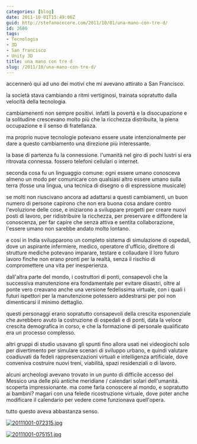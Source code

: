 ```yaml
---
categories: [blog]
date: 2011-10-01T15:49:06Z
guid: http://stefanocecere.com/2011/10/01/una-mano-con-tre-d/
id: 2686
tags:
- Tecnologia
- 3D
- San francisco
- Unity 3D
title: una mano con tre d
slug: /2011/10/una-mano-con-tre-d/
---
```


accennerò qui ad uno dei motivi che mi avevano attirato a San Francisco.

la società stava cambiando a ritmi vertiginosi, trainata sopratutto dalla velocità della tecnologia.
  
cambiamenenti non sempre positivi. infatti la povertà e la disocupazione e la solitudine crescevano molto più che la ricchezza distribuita, la piena occupazione e il senso di fratellanza.

ma proprio nuove tecnologie potevano essere usate intenzionalmente per dare a questo cambiamento una direzione più interessante.

la base di partenza fu la connessione. l'umanità nel giro di pochi lustri si era ritrovata connessa. fossero telefoni cellulari o internet.
  
seconda cosa fu un linguaggio comune: ogni essere umano conosceva almeno un modo per comunicare con qualsiasi altro essere umano sulla terra (fosse una lingua, una tecnica di disegno o di espressione musicale)

se molti non riuscivano ancora ad adattarsi a questi cambiamenti, un buon numero di persone capirono che non era buona cosa andare contro l'evoluzione delle cose, e iniziarono a sviluppare progetti per creare nuovi posti di lavoro, per ridistribuire la ricchezza, per preservare e diffondere la conoscenza, per far capire che senza attiva e sentita collaborazione, l'essere umano non sarebbe andato molto lontano.

e cosí in India svilupparono un completo sistema di simulazione di ospedali, dove un aspirante infermiere, medico, operatore d'ufficio, direttore di strutture mediche potevano imparare, testare e collaudare il loro futuro lavoro finche non erano pronti per la realtá, senza il rischio di compromettere una vita per inesperienza.

dall'altra parte del mondo, i costruttori di ponti, consapevoli che la successiva manutenzione era fondamentale per evitare disastri, oltre al ponte vero creavano anche una versione fedelissima virtuale, con i quali i futuri ispettori per la manutenzione potessero addestrarsi per poi non dimenticarsi il minimo dettaglio.

questi personaggi erano sopratutto consapevoli della crescita esponenziale che avrebbero avuto la costruzione di ospedali e di ponti, data la veloce crescita demografica in corso, e che la formazione di personale qualificato era un processo complesso.

altri gruppi di studio usavano gli spunti fino allora usati nei videogiochi solo per divertimento per simulare scenari di sviluppo urbano, e quindi valutare coadiuvati da fedeli rappresenzazioni virtuali e intelligenza artificiale, dove conveniva costruire nuovi treni, viabilitá, spazi residenziali o di lavoro.

alcuni archeologi avevano trovato in un punto di difficile accesso del Messico una delle più antiche meridiane / calendari solari dell'umanitá. scoperta impressionante. ma come farla conoscere al mondo, e sopratutto ai bambini? magari con una felede ricostruzione virtuale, dove poter anche modificare il calendario per vedere come funzionava quell'opera.

tutto questo aveva abbastanza senso.

[<img src="http://stefanocecere.com/wp-content/uploads/sites/3/2011/10/20111001-072315.jpg" alt="20111001-072315.jpg" class="alignnone size-full" />](http://stefanocecere.com/wp-content/uploads/sites/3/2011/10/20111001-072315.jpg)

[<img src="http://stefanocecere.com/wp-content/uploads/sites/3/2011/10/20111001-075151.jpg" alt="20111001-075151.jpg" class="alignnone size-full" />](http://stefanocecere.com/wp-content/uploads/sites/3/2011/10/20111001-075151.jpg)